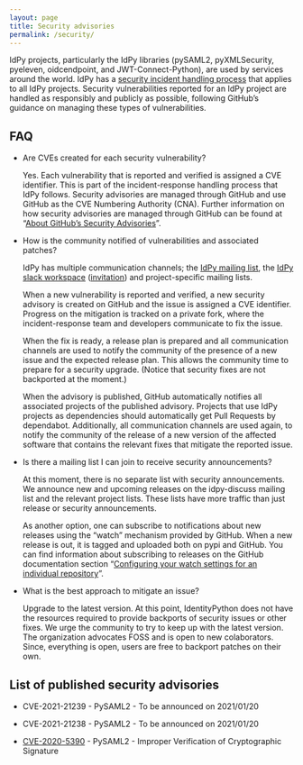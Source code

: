 ```yaml
---
layout: page
title: Security advisories
permalink: /security/
---
```


IdPy projects, particularly the IdPy libraries (pySAML2, pyXMLSecurity,
pyeleven, oidcendpoint, and JWT-Connect-Python), are used by services around
the world. IdPy has a [security incident handling process][idpy-incident-response]
that applies to all IdPy projects. Security vulnerabilities reported for an
IdPy project are handled as responsibly and publicly as possible, following
GitHub’s guidance on managing these types of vulnerabilities.


## FAQ

- Are CVEs created for each security vulnerability?

  Yes. Each vulnerability that is reported and verified is assigned a CVE
  identifier. This is part of the incident-response handling process that IdPy
  follows. Security advisories are managed through GitHub and use GitHub as the
  CVE Numbering Authority (CNA). Further information on how security advisories
  are managed through GitHub can be found at “[About GitHub’s Security
  Advisories][gh-sec-advisories]”.

- How is the community notified of vulnerabilities and associated patches?

  IdPy has multiple communication channels; the [IdPy mailing list][idpy-ml],
  the [IdPy slack workspace][idpy-slack] ([invitation][idpy-slack-invite]) and
  project-specific mailing lists.

  When a new vulnerability is reported and verified, a new security advisory is
  created on GitHub and the issue is assigned a CVE identifier. Progress on the
  mitigation is tracked on a private fork, where the incident-response team and
  developers communicate to fix the issue.

  When the fix is ready, a release plan is prepared and all communication
  channels are used to notify the community of the presence of a new issue and
  the expected release plan. This allows the community time to prepare for a
  security upgrade. (Notice that security fixes are not backported at the
  moment.)

  When the advisory is published, GitHub automatically notifies all associated
  projects of the published advisory. Projects that use IdPy projects as
  dependencies should automatically get Pull Requests by dependabot.
  Additionally, all communication channels are used again, to notify the
  community of the release of a new version of the affected software that
  contains the relevant fixes that mitigate the reported issue.

- Is there a mailing list I can join to receive security announcements?

  At this moment, there is no separate list with security announcements. We
  announce new and upcoming releases on the idpy-discuss mailing list and the
  relevant project lists. These lists have more traffic than just release or
  security announcements.

  As another option, one can subscribe to notifications about new releases
  using the “watch” mechanism provided by GitHub. When a new release is out, it
  is tagged and uploaded both on pypi and GitHub. You can find information
  about subscribing to releases on the GitHub documentation section
  “[Configuring your watch settings for an individual
  repository][gh-watch-individual]”.

- What is the best approach to mitigate an issue?

  Upgrade to the latest version. At this point, IdentityPython does not have
  the resources required to provide backports of security issues or other
  fixes. We urge the community to try to keep up with the latest version. The
  organization advocates FOSS and is open to new colaborators. Since,
  everything is open, users are free to backport patches on their own.


## List of published security advisories

- CVE-2021-21239 - PySAML2 - To be announced on 2021/01/20
- CVE-2021-21238 - PySAML2 - To be announced on 2021/01/20
- [CVE-2020-5390] - PySAML2 - Improper Verification of Cryptographic Signature


  [idpy-incident-response]: https://github.com/IdentityPython/Governance/blob/master/idpy-incidentresponse.md
  [idpy-ml]: https://lists.sunet.se/listinfo/idpy-discuss
  [idpy-slack]: https://identity-python.slack.com
  [idpy-slack-invite]: https://join.slack.com/t/identity-python/shared_invite/enQtNzEyNjU1NDI1MjUyLTM2MWI5ZGNhMTk1ZThiOTIxNWY2OTY1ODVmMWNjMzUzMTYxNTY5MzE5N2RlYjExZTIyM2MwYjBjZGE4MGVlMTM

  [gh-sec-advisories]: https://docs.github.com/en/github/managing-security-vulnerabilities/about-github-security-advisories
  [gh-watch-individual]: https://docs.github.com/en/github/managing-subscriptions-and-notifications-on-github/viewing-your-subscriptions#configuring-your-watch-settings-for-an-individual-repository

  [CVE-2020-5390]: https://github.com/advisories/GHSA-qf7v-8hj3-4xw7
